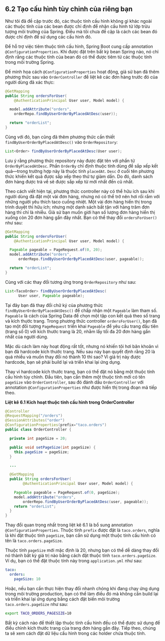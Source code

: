 ## 6.2 Tạo cấu hình tùy chỉnh của riêng bạn

Như tôi đã đề cập trước đó, các thuộc tính cấu hình không gì khác ngoài các thuộc tính của các bean được chỉ định để nhận cấu hình từ lớp trừu tượng môi trường của Spring. Điều mà tôi chưa đề cập là cách các bean đó được chỉ định để sử dụng các cấu hình đó.

Để hỗ trợ việc tiêm thuộc tính cấu hình, Spring Boot cung cấp annotation `@ConfigurationProperties`. Khi được đặt trên bất kỳ bean Spring nào, nó chỉ định rằng các thuộc tính của bean đó có thể được tiêm từ các thuộc tính trong môi trường Spring.

Để minh họa cách `@ConfigurationProperties` hoạt động, giả sử bạn đã thêm phương thức sau vào `OrderController` để liệt kê các đơn hàng trước đó của người dùng đã xác thực:  

```java
@GetMapping
public String ordersForUser(
    @AuthenticationPrincipal User user, Model model) {

  model.addAttribute("orders",
    orderRepo.findByUserOrderByPlacedAtDesc(user));

  return "orderList";
}
```

Cùng với đó, bạn cũng đã thêm phương thức cần thiết `findByUserOrderByPlacedAtDesc()` vào `OrderRepository`:

```java
List<Order> findByUserOrderByPlacedAtDesc(User user);
```

Lưu ý rằng phương thức repository này được đặt tên với phần tử `OrderByPlacedAtDesc`. Phần `OrderBy` chỉ định thuộc tính dùng để sắp xếp kết quả—trong trường hợp này là thuộc tính `placedAt`. `Desc` ở cuối tên phương thức khiến kết quả được sắp xếp theo thứ tự giảm dần. Do đó, danh sách đơn hàng được trả về sẽ được sắp xếp từ mới nhất đến cũ nhất.

Theo cách viết hiện tại, phương thức controller này có thể hữu ích sau khi người dùng đã đặt một vài đơn hàng, nhưng nó có thể trở nên hơi rối rắm với những người yêu thích taco cuồng nhiệt. Một vài đơn hàng hiển thị trong trình duyệt thì hữu ích; nhưng một danh sách bất tận với hàng trăm đơn hàng thì chỉ là nhiễu. Giả sử bạn muốn giới hạn số lượng đơn hàng hiển thị xuống còn 20 đơn hàng gần đây nhất. Bạn có thể thay đổi `ordersForUser()` như sau:  

```java
@GetMapping
public String ordersForUser(
    @AuthenticationPrincipal User user, Model model) {

  Pageable pageable = PageRequest.of(0, 20);
  model.addAttribute("orders",
      orderRepo.findByUserOrderByPlacedAtDesc(user, pageable));

  return "orderList";
}
```

Cùng với các thay đổi tương ứng trong `OrderRepository` như sau:  

```java
List<TacoOrder> findByUserOrderByPlacedAtDesc(
      User user, Pageable pageable);
```

Tại đây bạn đã thay đổi chữ ký của phương thức `findByUserOrderByPlacedAtDesc()` để chấp nhận một `Pageable` làm tham số. `Pageable` là cách của Spring Data để chọn một tập con kết quả theo số trang và kích thước trang. Trong phương thức controller `ordersForUser()`, bạn đã tạo một đối tượng `PageRequest` triển khai `Pageable` để yêu cầu trang đầu tiên (trang số 0) với kích thước trang là 20, nhằm lấy tối đa 20 đơn hàng gần nhất của người dùng.

Mặc dù cách làm này hoạt động rất tốt, nhưng nó khiến tôi hơi băn khoăn vì bạn đã hardcode kích thước trang. Nếu sau này bạn quyết định rằng 20 là quá nhiều và muốn thay đổi nó thành 10 thì sao? Vì giá trị này được hardcode, bạn sẽ phải build lại và triển khai lại ứng dụng.

Thay vì hardcode kích thước trang, bạn có thể đặt nó bằng một thuộc tính cấu hình tùy chỉnh. Đầu tiên, bạn cần thêm một thuộc tính mới có tên `pageSize` vào `OrderController`, sau đó đánh dấu `OrderController` với annotation `@ConfigurationProperties` như được hiển thị trong đoạn mã tiếp theo.

**Liệt kê 6.1 Kích hoạt thuộc tính cấu hình trong OrderController**

```java
@Controller
@RequestMapping("/orders")
@SessionAttributes("order")
@ConfigurationProperties(prefix="taco.orders")
public class OrderController {

  private int pageSize = 20;

  public void setPageSize(int pageSize) {
    this.pageSize = pageSize;
  }

  ...

  @GetMapping
  public String ordersForUser(
        @AuthenticationPrincipal User user, Model model) {

    Pageable pageable = PageRequest.of(0, pageSize);
    model.addAttribute("orders",
        orderRepo.findByUserOrderByPlacedAtDesc(user, pageable));
    return "orderList";
  }
}
```

Thay đổi quan trọng nhất trong liệt kê 6.1 là bổ sung annotation `@ConfigurationProperties`. Thuộc tính `prefix` được đặt là `taco.orders`, nghĩa là khi đặt thuộc tính `pageSize`, bạn cần sử dụng một thuộc tính cấu hình có tên là `taco.orders.pageSize`.

Thuộc tính `pageSize` mới mặc định là 20, nhưng bạn có thể dễ dàng thay đổi nó thành bất kỳ giá trị nào bằng cách đặt thuộc tính `taco.orders.pageSize`. Ví dụ, bạn có thể đặt thuộc tính này trong `application.yml` như sau:

```yaml
taco:
  orders:
    pageSize: 10
```

Hoặc, nếu bạn cần thực hiện thay đổi nhanh chóng khi đang chạy ứng dụng trong môi trường production, bạn có thể làm điều đó mà không cần build lại và triển khai lại ứng dụng bằng cách đặt biến môi trường `taco.orders.pageSize` như sau:

```bash
export TACO_ORDERS_PAGESIZE=10
```

Bất kỳ cách nào để thiết lập thuộc tính cấu hình đều có thể được sử dụng để điều chỉnh kích thước trang của trang đơn hàng gần đây. Tiếp theo, chúng ta sẽ xem cách đặt dữ liệu cấu hình trong các holder chứa thuộc tính.
